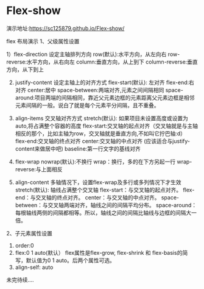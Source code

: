 ﻿# Flex-show 
   演示地址:https://sc125879.github.io/Flex-show/

flex 布局演示 
1、父级属性设置

  1）flex-direction 设定主轴排列方向
     row(默认):水平方向，从左向右
     row-reverse:水平方向，从右向左
     column:垂直方向，从上到下
     column-reverse:垂直方向，从下到上
     
   2) justify-content 设定主轴上的对齐方式
     flex-start(默认): 左对齐
     flex-end:右对齐
     center:居中
     space-between:两端对齐,元素之间间隔相同
     space-around:项目两端的间隔相同，靠近父元素边框的元素距离父元素边框是相邻元素间隔的一般。说白了就是每个元素平分间隔，且不重叠。
     
  3) align-items 交叉轴对齐方式
     stretch(默认): 如果项目未设置高度或设置为auto,将占满整个容器的高度
     flex-start:交叉轴的起点对齐（交叉轴就是与主轴相反的那个，比如主轴为row，交叉轴就是垂直方向,不如叫它拧巴轴:d）
     flex-end:交叉轴的终点对齐
     center:交叉轴的中点对齐 (应该适合与justify-content来做居中吧)
     baseline:第一行文字的基线对齐
     
  4) flex-wrap
     nowrap(默认):不换行
     wrap：换行，多的在下方另起一行
     wrap-reverse:与上面相反
  5) align-content 多轴情况下，设置flex-wrap及多行或多列情况下才生效
     stretch(默认): 轴线占满整个交叉轴
     flex-start：与交叉轴的起点对齐。
     flex-end：与交叉轴的终点对齐。
     center：与交叉轴的中点对齐。
     space-between：与交叉轴两端对齐，轴线之间的间隔平均分布。
     space-around：每根轴线两侧的间隔都相等。所以，轴线之间的间隔比轴线与边框的间隔大一倍。
  
2、子元素属性设置
  1) order:0
  2) flex:0 1 auto(默认）
  flex属性是flex-grow, flex-shrink 和 flex-basis的简写，默认值为0 1 auto。后两个属性可选。
  3) align-self: auto

未完待续....
